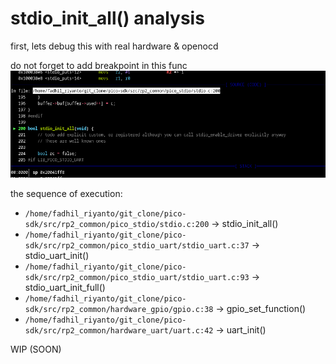 # stdio_init_all() analysis

first, lets debug this with real hardware & openocd

do not forget to add breakpoint in this func
![image](../_images/d79a009da96a33c92b6b2ab63c28ed1181c1737c08fc3a9c81e1a8307687ceea6cf4823ebfccb102464099ec2aca35f2ba6c030577ac2097826aa79f.png)

the sequence of execution:

- `/home/fadhil_riyanto/git_clone/pico-sdk/src/rp2_common/pico_stdio/stdio.c:200` -> stdio_init_all()
- `/home/fadhil_riyanto/git_clone/pico-sdk/src/rp2_common/pico_stdio_uart/stdio_uart.c:37` -> stdio_uart_init()
- `/home/fadhil_riyanto/git_clone/pico-sdk/src/rp2_common/pico_stdio_uart/stdio_uart.c:93` -> stdio_uart_init_full()
- `/home/fadhil_riyanto/git_clone/pico-sdk/src/rp2_common/hardware_gpio/gpio.c:38` -> gpio_set_function()
- `/home/fadhil_riyanto/git_clone/pico-sdk/src/rp2_common/hardware_uart/uart.c:42` -> uart_init()

WIP (SOON)